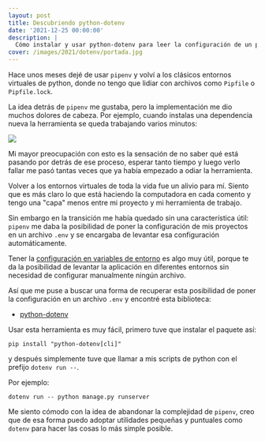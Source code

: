 ```yaml
---
layout: post
title: Descubriendo python-dotenv
date: '2021-12-25 00:00:00'
description: |
  Cómo instalar y usar python-dotenv para leer la configuración de un proyecto como hacía pipenv.
cover: /images/2021/dotenv/portada.jpg
---
```


Hace unos meses dejé de usar `pipenv` y volví a los
clásicos entornos virtuales de python, donde no tengo
que lidiar con archivos como `Pipfile` o `Pipfile.lock`.

La idea detrás de `pipenv` me gustaba, pero la implementación
me dio muchos dolores de cabeza. Por ejemplo, cuando instalas
una dependencia nueva la herramienta se queda trabajando varios
minutos:

![](/images/2021/dotenv/espera.png)

Mi mayor preocupación con esto es la sensación de no saber qué
está pasando por detrás de ese proceso, esperar tanto tiempo y
luego verlo fallar me pasó tantas veces que ya había empezado
a odiar la herramienta.

Volver a los entornos virtuales de toda la vida fue un alivio
para mí. Siento que es más claro lo que está haciendo la computadora
en cada comento y tengo una "capa" menos entre mi proyecto y
mi herramienta de trabajo.

Sin embargo en la transición me había quedado sin una característica
útil: `pipenv` me daba la posibilidad de poner la configuración
de mis proyectos en un archivo `.env` y se encargaba de levantar
esa configuración automáticamente.

Tener la [configuración en variables de
entorno](https://12factor.net/es/config) es algo muy útil, porque te da la
posibilidad de levantar la aplicación en diferentes entornos sin necesidad de
configurar manualmente ningún archivo. 


Así que me puse a buscar una forma de recuperar esta posibilidad
de poner la configuración en un archivo `.env` y encontré esta
biblioteca:

- [python-dotenv](https://pypi.org/project/python-dotenv/)

Usar esta herramienta es muy fácil, primero tuve que instalar
el paquete así:

```
pip install "python-dotenv[cli]"
```

y después simplemente tuve que llamar a mis scripts de python con
el prefijo `dotenv run --`. 

Por ejemplo:

```
dotenv run -- python manage.py runserver
```

Me siento cómodo con la idea de abandonar la complejidad
de `pipenv`, creo que de esa forma puedo adoptar utilidades
pequeñas y puntuales como `dotenv` para hacer las cosas lo
más simple posible.
